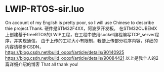 # LWIP-RTOS-sir.luo
On account of my English is pretty poor, so I will use Chinese to describe thie project.Thank.
硬件是STM32F4XX，阿波罗开发板。
在STM32CUBEMX上创建基于freeRTOS的LWIP工程，在工程中使用socket编程编写TCP_server程序，并实现通信。
由于上传的工程大小有限制，我便上传部分程序内容，详细的内容请移步CSDN，https://blog.csdn.net/build_oooxf/article/details/90140925
https://blog.csdn.net/build_oooxf/article/details/90084421
以上是我个人的2篇详细介绍的博客
That all thank you!
